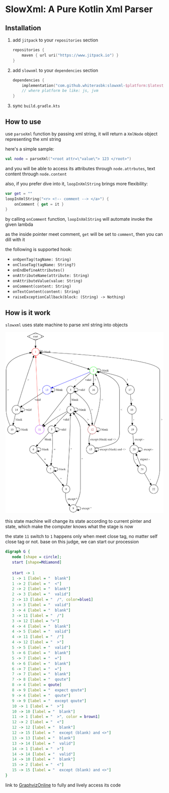 # SlowXml: A Pure Kotlin Xml Parser


## Installation

1. add `jitpack` to your `repositories` section 
    ```kotlin
    repositories { 
        maven { url uri("https://www.jitpack.io") } 
    }
    ```
   
2. add `slowxml` to your `dependencies` section
    ```kotlin
    dependencies {
        implementation("com.github.whiterasbk:slowxml-$platform:$latest_version")
        // where platform be like: js, jvm
    }
    ```
3. sync `build.gradle.kts`

## How to use

use `parseXml` function by passing xml string, it will return a `XmlNode` object representing the xml string

here's a simple sample:

```kotlin
val node = parseXml("<root attr=\"value\"> 123 </root>")
```

and you will be able to access its attributes through `node.attrbutes`, text content through `node.content`

also, if you prefer dive into it, `loopInXmlString` brings more flexibility:
```kotlin
var get = ""
loopInXmlString("<r> <!-- comment --> </a>") {     
    onComment { get = it }
}
```

by calling `onComment` function, `loopInXmlString` will automate invoke the given lambda

as the inside pointer meet comment, `get` will be set to ` comment `, then you can dill with it 

the following is supported hook:

- `onOpenTag(tagName: String)`
- `onCloseTag(tagName: String?)`
- `onEndDefineAttributes()`
- `onAttributeName(attribute: String)`
- `onAttributeValue(value: String)`
- `onComment(content: String)`
- `onTextContent(content: String)`
- `raiseExceptionCallback(block: (String) -> Nothing)`

## How is it work

`slowxml` uses state machine to parse xml string into objects

![](https://github.com/whiterasbk/slowxml/blob/master/.github/xml-state-machine.png?raw=true)

this state machine will change its state according to current pinter and state, which make the computer knows what the stage is now

the state `11` switch to `1` happens only when meet close tag, no matter self close tag or not. base on this judge, we can start our procession  

```dot
digraph G {
   node [shape = circle];
   start [shape=Mdiamond]
   
   start -> 1
   1 -> 1 [label = "  blank"]
   1 -> 2 [label = "  <"]
   2 -> 2 [label = "  blank"]
   2 -> 3 [label = "  valid"]
   2 -> 13 [label = "  /", color=blue1]
   3 -> 3 [label = "  valid"]
   3 -> 4 [label = "  blank"]
   3 -> 11 [label = "  /"]
   3 -> 12 [label = ">"]
   4 -> 4 [label = "  blank"]
   4 -> 5 [label = "  valid"]
   4 -> 11 [label = "  /"]
   4 -> 12 [label = "  >"]
   5 -> 5 [label = "  valid"]
   5 -> 6 [label = "  blank"]
   5 -> 7 [label = "  ="]
   6 -> 6 [label = "  blank"]
   6 -> 7 [label = "  ="]
   7 -> 7 [label = "  blank"]
   7 -> 8 [label = "  qoute"]
   8 -> 4 [label = qoute]
   8 -> 9 [label = "  expect qoute"]
   9 -> 4 [label = "  qoute"]
   9 -> 9 [label = "  except qoute"]
   10 -> 1 [label = "  >"]
   10 -> 10 [label = "  blank"]
   11 -> 1 [label = "  >", color = brown1]
   12 -> 2 [label = "  <"]
   12 -> 12 [label = "  blank"]
   12 -> 15 [label = "  except (blank) and <>"]
   13 -> 13 [label = "  blank"]
   13 -> 14 [label = "  valid"]
   14 -> 1 [label = "  >"]
   14 -> 14 [label = "  valid"]
   14 -> 10 [label = "  blank"]
   15 -> 2 [label = "  <"]
   15 -> 15 [label = "  except (blank) and <>"]
}
```

link to [GraphvizOnline](https://dreampuf.github.io/GraphvizOnline/?url=https://raw.githubusercontent.com/whiterasbk/slowxml/master/state-machine.dot) to fully and lively access its code

